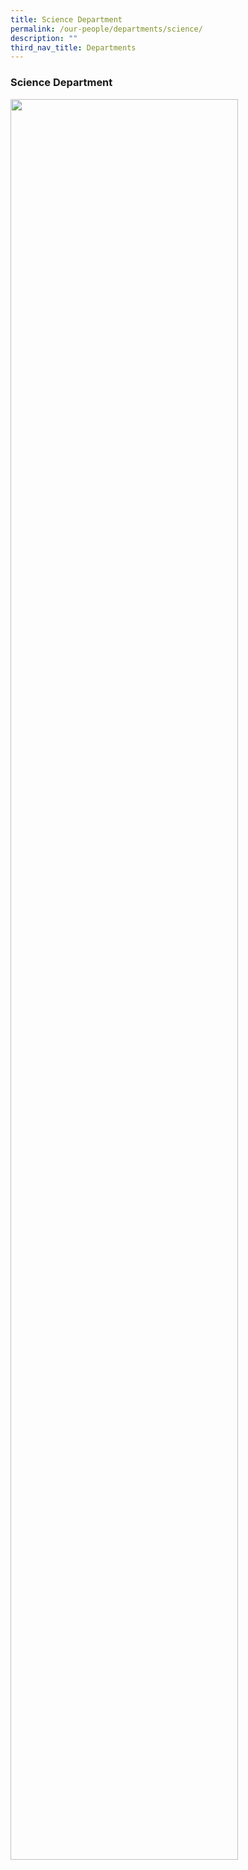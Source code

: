 ```yaml
---
title: Science Department
permalink: /our-people/departments/science/
description: ""
third_nav_title: Departments
---
```

### **Science Department**

<img src="/images/ScienceDepartment2022.jpg" style="width:85%">
